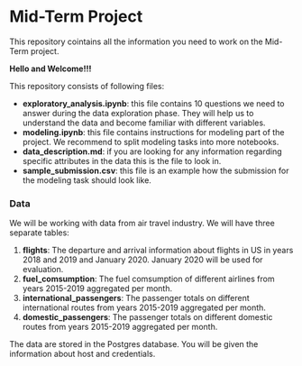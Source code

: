 # Mid-Term Project
This repository cointains all the information you need to work on the Mid-Term project.


**Hello and Welcome!!!**

This repository consists of following files:

- **exploratory_analysis.ipynb**: this file contains 10 questions we need to answer during the data exploration phase. They will help us to understand the data and become familiar with different variables.
- **modeling.ipynb**: this file contains instructions for modeling part of the project. We recommend to split modeling tasks into more notebooks.
- **data_description.md**: if you are looking for any information regarding specific attributes in the data this is the file to look in.
- **sample_submission.csv**: this file is an example how the submission for the modeling task should look like.

### Data

We will be working with data from air travel industry. We will have three separate tables:

1. **flights**: The departure and arrival information about flights in US in years 2018 and 2019 and January 2020. January 2020 will be used for evaluation. 
2. **fuel_comsumption**: The fuel comsumption of different airlines from years 2015-2019 aggregated per month.
3. **international_passengers**: The passenger totals on different international routes from years 2015-2019 aggregated per month.
4. **domestic_passengers**: The passenger totals on different domestic routes from years 2015-2019 aggregated per month.

The data are stored in the Postgres database. You will be given the information about host and credentials.




